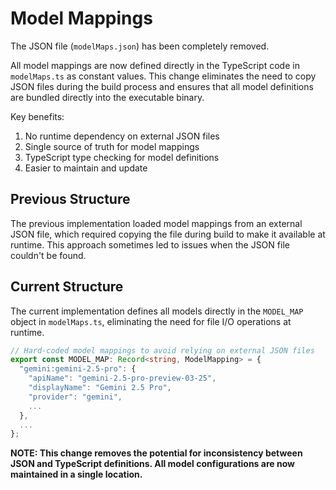 # Model Mappings

The JSON file (`modelMaps.json`) has been completely removed. 

All model mappings are now defined directly in the TypeScript code in `modelMaps.ts` as constant values. This change eliminates the need to copy JSON files during the build process and ensures that all model definitions are bundled directly into the executable binary.

Key benefits:
1. No runtime dependency on external JSON files
2. Single source of truth for model mappings
3. TypeScript type checking for model definitions
4. Easier to maintain and update

## Previous Structure

The previous implementation loaded model mappings from an external JSON file, which required copying the file during build to make it available at runtime. This approach sometimes led to issues when the JSON file couldn't be found.

## Current Structure 

The current implementation defines all models directly in the `MODEL_MAP` object in `modelMaps.ts`, eliminating the need for file I/O operations at runtime.

```typescript
// Hard-coded model mappings to avoid relying on external JSON files
export const MODEL_MAP: Record<string, ModelMapping> = {
  "gemini:gemini-2.5-pro": {
    "apiName": "gemini-2.5-pro-preview-03-25",
    "displayName": "Gemini 2.5 Pro",
    "provider": "gemini",
    ...
  },
  ...
};
```

**NOTE: This change removes the potential for inconsistency between JSON and TypeScript definitions. All model configurations are now maintained in a single location.**